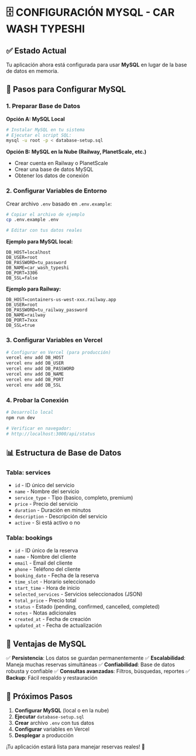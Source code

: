 # 🗄️ CONFIGURACIÓN MYSQL - CAR WASH TYPESHI

## ✅ **Estado Actual**

Tu aplicación ahora está configurada para usar **MySQL** en lugar de la base de datos en memoria.

## 🔧 **Pasos para Configurar MySQL**

### **1. Preparar Base de Datos**

**Opción A: MySQL Local**

```bash
# Instalar MySQL en tu sistema
# Ejecutar el script SQL:
mysql -u root -p < database-setup.sql
```

**Opción B: MySQL en la Nube (Railway, PlanetScale, etc.)**

- Crear cuenta en Railway o PlanetScale
- Crear una base de datos MySQL
- Obtener los datos de conexión

### **2. Configurar Variables de Entorno**

Crear archivo `.env` basado en `.env.example`:

```bash
# Copiar el archivo de ejemplo
cp .env.example .env

# Editar con tus datos reales
```

**Ejemplo para MySQL local:**

```env
DB_HOST=localhost
DB_USER=root
DB_PASSWORD=tu_password
DB_NAME=car_wash_typeshi
DB_PORT=3306
DB_SSL=false
```

**Ejemplo para Railway:**

```env
DB_HOST=containers-us-west-xxx.railway.app
DB_USER=root
DB_PASSWORD=tu_railway_password
DB_NAME=railway
DB_PORT=7xxx
DB_SSL=true
```

### **3. Configurar Variables en Vercel**

```bash
# Configurar en Vercel (para producción)
vercel env add DB_HOST
vercel env add DB_USER
vercel env add DB_PASSWORD
vercel env add DB_NAME
vercel env add DB_PORT
vercel env add DB_SSL
```

### **4. Probar la Conexión**

```bash
# Desarrollo local
npm run dev

# Verificar en navegador:
# http://localhost:3000/api/status
```

## 📊 **Estructura de Base de Datos**

### **Tabla: services**

- `id` - ID único del servicio
- `name` - Nombre del servicio
- `service_type` - Tipo (basico, completo, premium)
- `price` - Precio del servicio
- `duration` - Duración en minutos
- `description` - Descripción del servicio
- `active` - Si está activo o no

### **Tabla: bookings**

- `id` - ID único de la reserva
- `name` - Nombre del cliente
- `email` - Email del cliente
- `phone` - Teléfono del cliente
- `booking_date` - Fecha de la reserva
- `time_slot` - Horario seleccionado
- `start_time` - Hora de inicio
- `selected_services` - Servicios seleccionados (JSON)
- `total_price` - Precio total
- `status` - Estado (pending, confirmed, cancelled, completed)
- `notes` - Notas adicionales
- `created_at` - Fecha de creación
- `updated_at` - Fecha de actualización

## 🚀 **Ventajas de MySQL**

✅ **Persistencia**: Los datos se guardan permanentemente
✅ **Escalabilidad**: Maneja muchas reservas simultáneas
✅ **Confiabilidad**: Base de datos robusta y confiable
✅ **Consultas avanzadas**: Filtros, búsquedas, reportes
✅ **Backup**: Fácil respaldo y restauración

## 🎯 **Próximos Pasos**

1. **Configurar MySQL** (local o en la nube)
2. **Ejecutar** `database-setup.sql`
3. **Crear** archivo `.env` con tus datos
4. **Configurar** variables en Vercel
5. **Desplegar** a producción

¡Tu aplicación estará lista para manejar reservas reales! 🎉
